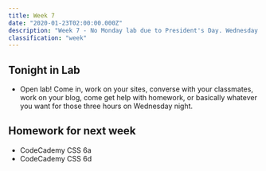 ```yaml
---
title: Week 7
date: "2020-01-23T02:00:00.000Z"
description: "Week 7 - No Monday lab due to President's Day. Wednesday is open lab."
classification: "week"
---
```


## Tonight in Lab

* Open lab! Come in, work on your sites, converse with your classmates, work on your blog, come get help with homework, or basically whatever you want for those three hours on Wednesday night.

## Homework for next week

* CodeCademy CSS 6a
* CodeCademy CSS 6d